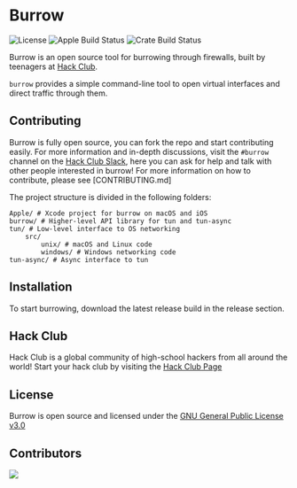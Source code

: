 # Burrow

![License](https://img.shields.io/github/license/hackclub/burrow) ![Apple Build Status](https://img.shields.io/github/actions/workflow/status/hackclub/burrow/build-apple.yml?branch=main&label=macos%2C%20ios&logo=Apple) ![Crate Build Status](https://img.shields.io/github/actions/workflow/status/hackclub/burrow/build-rust.yml?branch=main&label=crate&logo=Rust)

Burrow is an open source tool for burrowing through firewalls, built by teenagers at [Hack Club](https://hackclub.com/).

`burrow` provides a simple command-line tool to open virtual interfaces and direct traffic through them.

## Contributing

Burrow is fully open source, you can fork the repo and start contributing easily. For more information and in-depth discussions, visit the `#burrow` channel on the [Hack Club Slack](https://hackclub.com/slack/), here you can ask for help and talk with other people interested in burrow! For more information on how to contribute, please see [CONTRIBUTING.md]

The project structure is divided in the following folders: 

```
Apple/ # Xcode project for burrow on macOS and iOS
burrow/ # Higher-level API library for tun and tun-async
tun/ # Low-level interface to OS networking
    src/
        unix/ # macOS and Linux code
        windows/ # Windows networking code
tun-async/ # Async interface to tun
```

## Installation 

To start burrowing, download the latest release build in the release section. 

## Hack Club

Hack Club is a global community of high-school hackers from all around the world! Start your hack club by visiting the [Hack Club Page](https://hackclub.com/)

## License 

Burrow is open source and licensed under the [GNU General Public License v3.0](./LICENSE.md)

## Contributors

<a href="https://github.com/hackclub/burrow/graphs/contributors">
  <img src="https://contrib.rocks/image?repo=hackclub/burrow" />
</a>

